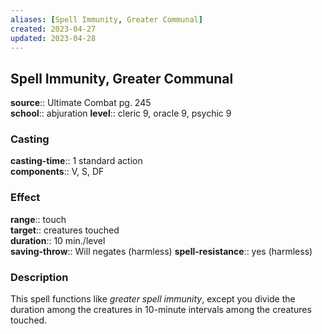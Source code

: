```yaml
---
aliases: [Spell Immunity, Greater Communal]
created: 2023-04-27
updated: 2023-04-28
---
```


## Spell Immunity, Greater Communal

**source**:: Ultimate Combat pg. 245  
**school**:: abjuration
**level**:: cleric 9, oracle 9, psychic 9

### Casting

**casting-time**:: 1 standard action  
**components**:: V, S, DF

### Effect

**range**:: touch  
**target**:: creatures touched  
**duration**:: 10 min./level  
**saving-throw**:: Will negates (harmless)
**spell-resistance**:: yes (harmless)

### Description

This spell functions like *greater spell immunity*, except you divide the duration among the creatures in 10-minute intervals among the creatures touched.
